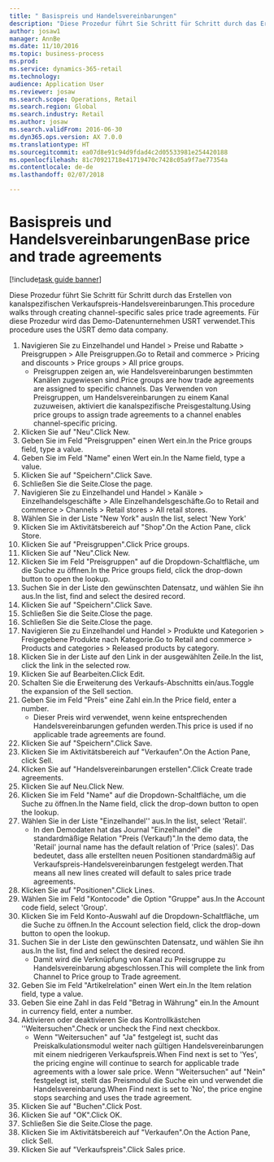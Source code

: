 ```yaml
--- 
title: " Basispreis und Handelsvereinbarungen"
description: "Diese Prozedur führt Sie Schritt für Schritt durch das Erstellen von kanalspezifischen Verkaufspreis-Handelsvereinbarungen."
author: josaw1
manager: AnnBe
ms.date: 11/10/2016
ms.topic: business-process
ms.prod: 
ms.service: dynamics-365-retail
ms.technology: 
audience: Application User
ms.reviewer: josaw
ms.search.scope: Operations, Retail
ms.search.region: Global
ms.search.industry: Retail
ms.author: josaw
ms.search.validFrom: 2016-06-30
ms.dyn365.ops.version: AX 7.0.0
ms.translationtype: HT
ms.sourcegitcommit: ea07d8e91c94d9fdad4c2d05533981e254420188
ms.openlocfilehash: 81c70921718e41719470c7428c05a9f7ae77354a
ms.contentlocale: de-de
ms.lasthandoff: 02/07/2018

---
```

# <a name="base-price-and-trade-agreements"></a><span data-ttu-id="9c0ec-103"> Basispreis und Handelsvereinbarungen</span><span class="sxs-lookup"><span data-stu-id="9c0ec-103">Base price and trade agreements</span></span>

[!include[task guide banner](../includes/task-guide-banner.md)]

<span data-ttu-id="9c0ec-104">Diese Prozedur führt Sie Schritt für Schritt durch das Erstellen von kanalspezifischen Verkaufspreis-Handelsvereinbarungen.</span><span class="sxs-lookup"><span data-stu-id="9c0ec-104">This procedure walks through creating channel-specific sales price trade agreements.</span></span> <span data-ttu-id="9c0ec-105">Für diese Prozedur wird das Demo-Datenunternehmen USRT verwendet.</span><span class="sxs-lookup"><span data-stu-id="9c0ec-105">This procedure uses the USRT demo data company.</span></span>

1. <span data-ttu-id="9c0ec-106">Navigieren Sie zu Einzelhandel und Handel > Preise und Rabatte > Preisgruppen > Alle Preisgruppen.</span><span class="sxs-lookup"><span data-stu-id="9c0ec-106">Go to Retail and commerce > Pricing and discounts > Price groups > All price groups.</span></span>
    * <span data-ttu-id="9c0ec-107">Preisgruppen zeigen an, wie Handelsvereinbarungen bestimmten Kanälen zugewiesen sind.</span><span class="sxs-lookup"><span data-stu-id="9c0ec-107">Price groups are how trade agreements are assigned to specific channels.</span></span> <span data-ttu-id="9c0ec-108">Das Verwenden von Preisgruppen, um Handelsvereinbarungen zu einem Kanal zuzuweisen, aktiviert die kanalspezifische Preisgestaltung.</span><span class="sxs-lookup"><span data-stu-id="9c0ec-108">Using price groups to assign trade agreements to a channel enables channel-specific pricing.</span></span>  
2. <span data-ttu-id="9c0ec-109">Klicken Sie auf "Neu".</span><span class="sxs-lookup"><span data-stu-id="9c0ec-109">Click New.</span></span>
3. <span data-ttu-id="9c0ec-110">Geben Sie im Feld "Preisgruppen" einen Wert ein.</span><span class="sxs-lookup"><span data-stu-id="9c0ec-110">In the Price groups field, type a value.</span></span>
4. <span data-ttu-id="9c0ec-111">Geben Sie im Feld "Name" einen Wert ein.</span><span class="sxs-lookup"><span data-stu-id="9c0ec-111">In the Name field, type a value.</span></span>
5. <span data-ttu-id="9c0ec-112">Klicken Sie auf "Speichern".</span><span class="sxs-lookup"><span data-stu-id="9c0ec-112">Click Save.</span></span>
6. <span data-ttu-id="9c0ec-113">Schließen Sie die Seite.</span><span class="sxs-lookup"><span data-stu-id="9c0ec-113">Close the page.</span></span>
7. <span data-ttu-id="9c0ec-114">Navigieren Sie zu Einzelhandel und Handel > Kanäle > Einzelhandelsgeschäfte > Alle Einzelhandelsgeschäfte.</span><span class="sxs-lookup"><span data-stu-id="9c0ec-114">Go to Retail and commerce > Channels > Retail stores > All retail stores.</span></span>
8. <span data-ttu-id="9c0ec-115">Wählen Sie in der Liste "New York" aus</span><span class="sxs-lookup"><span data-stu-id="9c0ec-115">In the list, select 'New York'</span></span>
9. <span data-ttu-id="9c0ec-116">Klicken Sie im Aktivitätsbereich auf "Shop".</span><span class="sxs-lookup"><span data-stu-id="9c0ec-116">On the Action Pane, click Store.</span></span>
10. <span data-ttu-id="9c0ec-117">Klicken Sie auf "Preisgruppen".</span><span class="sxs-lookup"><span data-stu-id="9c0ec-117">Click Price groups.</span></span>
11. <span data-ttu-id="9c0ec-118">Klicken Sie auf "Neu".</span><span class="sxs-lookup"><span data-stu-id="9c0ec-118">Click New.</span></span>
12. <span data-ttu-id="9c0ec-119">Klicken Sie im Feld "Preisgruppen" auf die Dropdown-Schaltfläche, um die Suche zu öffnen.</span><span class="sxs-lookup"><span data-stu-id="9c0ec-119">In the Price groups field, click the drop-down button to open the lookup.</span></span>
13. <span data-ttu-id="9c0ec-120">Suchen Sie in der Liste den gewünschten Datensatz, und wählen Sie ihn aus.</span><span class="sxs-lookup"><span data-stu-id="9c0ec-120">In the list, find and select the desired record.</span></span>
14. <span data-ttu-id="9c0ec-121">Klicken Sie auf "Speichern".</span><span class="sxs-lookup"><span data-stu-id="9c0ec-121">Click Save.</span></span>
15. <span data-ttu-id="9c0ec-122">Schließen Sie die Seite.</span><span class="sxs-lookup"><span data-stu-id="9c0ec-122">Close the page.</span></span>
16. <span data-ttu-id="9c0ec-123">Schließen Sie die Seite.</span><span class="sxs-lookup"><span data-stu-id="9c0ec-123">Close the page.</span></span>
17. <span data-ttu-id="9c0ec-124">Navigieren Sie zu Einzelhandel und Handel > Produkte und Kategorien > Freigegebene Produkte nach Kategorie.</span><span class="sxs-lookup"><span data-stu-id="9c0ec-124">Go to Retail and commerce > Products and categories > Released products by category.</span></span>
18. <span data-ttu-id="9c0ec-125">Klicken Sie in der Liste auf den Link in der ausgewählten Zeile.</span><span class="sxs-lookup"><span data-stu-id="9c0ec-125">In the list, click the link in the selected row.</span></span>
19. <span data-ttu-id="9c0ec-126">Klicken Sie auf Bearbeiten.</span><span class="sxs-lookup"><span data-stu-id="9c0ec-126">Click Edit.</span></span>
20. <span data-ttu-id="9c0ec-127">Schalten Sie die Erweiterung des Verkaufs-Abschnitts ein/aus.</span><span class="sxs-lookup"><span data-stu-id="9c0ec-127">Toggle the expansion of the Sell section.</span></span>
21. <span data-ttu-id="9c0ec-128">Geben Sie im Feld "Preis" eine Zahl ein.</span><span class="sxs-lookup"><span data-stu-id="9c0ec-128">In the Price field, enter a number.</span></span>
    * <span data-ttu-id="9c0ec-129">Dieser Preis wird verwendet, wenn keine entsprechenden Handelsvereinbarungen gefunden werden.</span><span class="sxs-lookup"><span data-stu-id="9c0ec-129">This price is used if no applicable trade agreements are found.</span></span>  
22. <span data-ttu-id="9c0ec-130">Klicken Sie auf "Speichern".</span><span class="sxs-lookup"><span data-stu-id="9c0ec-130">Click Save.</span></span>
23. <span data-ttu-id="9c0ec-131">Klicken Sie im Aktivitätsbereich auf "Verkaufen".</span><span class="sxs-lookup"><span data-stu-id="9c0ec-131">On the Action Pane, click Sell.</span></span>
24. <span data-ttu-id="9c0ec-132">Klicken Sie auf "Handelsvereinbarungen erstellen".</span><span class="sxs-lookup"><span data-stu-id="9c0ec-132">Click Create trade agreements.</span></span>
25. <span data-ttu-id="9c0ec-133">Klicken Sie auf Neu.</span><span class="sxs-lookup"><span data-stu-id="9c0ec-133">Click New.</span></span>
26. <span data-ttu-id="9c0ec-134">Klicken Sie im Feld "Name" auf die Dropdown-Schaltfläche, um die Suche zu öffnen.</span><span class="sxs-lookup"><span data-stu-id="9c0ec-134">In the Name field, click the drop-down button to open the lookup.</span></span>
27. <span data-ttu-id="9c0ec-135">Wählen Sie in der Liste "Einzelhandel'' aus.</span><span class="sxs-lookup"><span data-stu-id="9c0ec-135">In the list, select 'Retail'.</span></span>
    * <span data-ttu-id="9c0ec-136">In den Demodaten hat das Journal "Einzelhandel" die standardmäßige Relation "Preis (Verkauf)".</span><span class="sxs-lookup"><span data-stu-id="9c0ec-136">In the demo data, the 'Retail' journal name has the default relation of 'Price (sales)'.</span></span> <span data-ttu-id="9c0ec-137">Das bedeutet, dass alle erstellten neuen Positionen standardmäßig auf Verkaufspreis-Handelsvereinbarungen festgelegt werden.</span><span class="sxs-lookup"><span data-stu-id="9c0ec-137">That means all new lines created will default to sales price trade agreements.</span></span>  
28. <span data-ttu-id="9c0ec-138">Klicken Sie auf "Positionen".</span><span class="sxs-lookup"><span data-stu-id="9c0ec-138">Click Lines.</span></span>
29. <span data-ttu-id="9c0ec-139">Wählen Sie im Feld "Kontocode" die Option "Gruppe" aus.</span><span class="sxs-lookup"><span data-stu-id="9c0ec-139">In the Account code field, select 'Group'.</span></span>
30. <span data-ttu-id="9c0ec-140">Klicken Sie im Feld Konto-Auswahl auf die Dropdown-Schaltfläche, um die Suche zu öffnen.</span><span class="sxs-lookup"><span data-stu-id="9c0ec-140">In the Account selection field, click the drop-down button to open the lookup.</span></span>
31. <span data-ttu-id="9c0ec-141">Suchen Sie in der Liste den gewünschten Datensatz, und wählen Sie ihn aus.</span><span class="sxs-lookup"><span data-stu-id="9c0ec-141">In the list, find and select the desired record.</span></span>
    * <span data-ttu-id="9c0ec-142">Damit wird die Verknüpfung von Kanal zu Preisgruppe zu Handelsvereinbarung abgeschlossen.</span><span class="sxs-lookup"><span data-stu-id="9c0ec-142">This will complete the link from Channel to Price group to Trade agreement.</span></span>  
32. <span data-ttu-id="9c0ec-143">Geben Sie im Feld "Artikelrelation" einen Wert ein.</span><span class="sxs-lookup"><span data-stu-id="9c0ec-143">In the Item relation field, type a value.</span></span>
33. <span data-ttu-id="9c0ec-144">Geben Sie eine Zahl in das Feld "Betrag in Währung" ein.</span><span class="sxs-lookup"><span data-stu-id="9c0ec-144">In the Amount in currency field, enter a number.</span></span>
34. <span data-ttu-id="9c0ec-145">Aktivieren oder deaktivieren Sie das Kontrollkästchen ''Weitersuchen".</span><span class="sxs-lookup"><span data-stu-id="9c0ec-145">Check or uncheck the Find next checkbox.</span></span>
    * <span data-ttu-id="9c0ec-146">Wenn "Weitersuchen" auf "Ja" festgelegt ist, sucht das Preiskalkulationsmodul weiter nach gültigen Handelsvereinbarungen mit einem niedrigeren Verkaufspreis.</span><span class="sxs-lookup"><span data-stu-id="9c0ec-146">When Find next is set to 'Yes', the pricing engine will continue to search for applicable trade agreements with a lower sale price.</span></span> <span data-ttu-id="9c0ec-147">Wenn "Weitersuchen" auf "Nein" festgelegt ist, stellt das Preismodul die Suche ein und verwendet die Handelsvereinbarung.</span><span class="sxs-lookup"><span data-stu-id="9c0ec-147">When Find next is set to 'No', the price engine stops searching and uses the trade agreement.</span></span>  
35. <span data-ttu-id="9c0ec-148">Klicken Sie auf "Buchen".</span><span class="sxs-lookup"><span data-stu-id="9c0ec-148">Click Post.</span></span>
36. <span data-ttu-id="9c0ec-149">Klicken Sie auf "OK".</span><span class="sxs-lookup"><span data-stu-id="9c0ec-149">Click OK.</span></span>
37. <span data-ttu-id="9c0ec-150">Schließen Sie die Seite.</span><span class="sxs-lookup"><span data-stu-id="9c0ec-150">Close the page.</span></span>
38. <span data-ttu-id="9c0ec-151">Klicken Sie im Aktivitätsbereich auf "Verkaufen".</span><span class="sxs-lookup"><span data-stu-id="9c0ec-151">On the Action Pane, click Sell.</span></span>
39. <span data-ttu-id="9c0ec-152">Klicken Sie auf "Verkaufspreis".</span><span class="sxs-lookup"><span data-stu-id="9c0ec-152">Click Sales price.</span></span>


